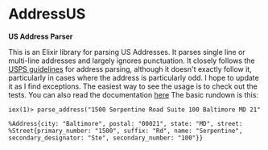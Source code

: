 AddressUS
=========

**US Address Parser**

This is an Elixir library for parsing US Addresses.  It parses single line
or multi-line addresses and largely ignores punctuation.  It closely follows
the [USPS guidelines](http://pe.usps.com/cpim/ftp/pubs/pub28/pub28.pdf) for address parsing, although it doesn't exactly follow it, particularly in cases where the address is particularly odd.  I hope to update it as I find exceptions.  The easiest way to see the usage is to check out the tests.  You
can also read the documentation [here](https://smashedtoatoms.github.io/address_us)  The basic rundown is this:

```
iex(1)> parse_address("1500 Serpentine Road Suite 100 Baltimore MD 21"

%Address{city: "Baltimore", postal: "00021", state: "MD", street: %Street{primary_number: "1500", suffix: "Rd", name: "Serpentine", secondary_designator: "Ste", secondary_number: "100"}}
```